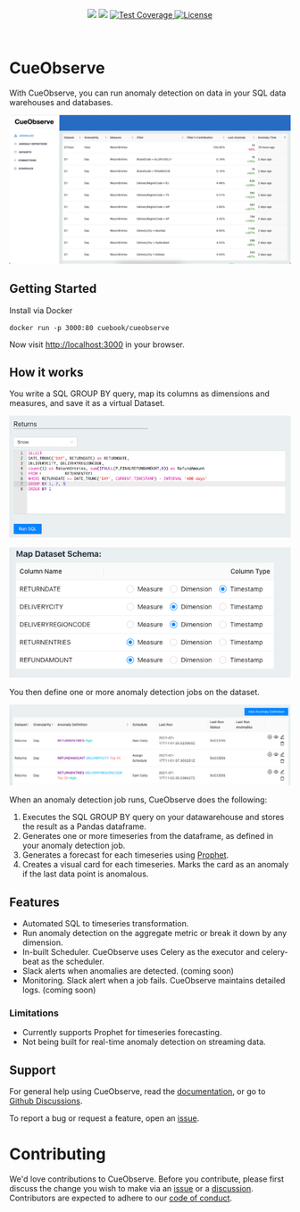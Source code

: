 <p align="center">
  <a href="https://codeclimate.com/github/cuebook/CueObserve/maintainability"><img src="https://api.codeclimate.com/v1/badges/a70e071b59d5dbc38846/maintainability" /></a>
  <a href="https://codeclimate.com/github/cuebook/CueObserve/test_coverage"><img src="https://api.codeclimate.com/v1/badges/a70e071b59d5dbc38846/test_coverage" /></a>
  <a href="https://github.com/cuebook/cueobserve/actions/workflows/pr_checks.yml">
    <img src="https://github.com/cuebook/cueobserve/actions/workflows/pr_checks.yml/badge.svg" alt="Test Coverage">
  </a>
  <a href="https://github.com/cuebook/cueobserve/blob/main/LICENSE.md">
    <img src="https://img.shields.io/github/license/cuebook/cueobserve" alt="License">
  </a>
</p>
<br>

# CueObserve
With CueObserve, you can run anomaly detection on data in your SQL data warehouses and databases.

![CueObserve](docs/images/Overview.gif)

## Getting Started
Install via Docker

```
docker run -p 3000:80 cuebook/cueobserve
```
Now visit [http://localhost:3000](http://localhost:3000) in your browser. 

## How it works
You write a SQL GROUP BY query, map its columns as dimensions and measures, and save it as a virtual Dataset.

![Dataset SQL](docs/images/Dataset_SQL_cropped.png)

![Dataset Schema Map](docs/images/Dataset_Mapping_cropped.png)

You then define one or more anomaly detection jobs on the dataset.

![Anomaly Definition](docs/images/AnomalyDefinitions.png)

When an anomaly detection job runs, CueObserve does the following:
1. Executes the SQL GROUP BY query on your datawarehouse and stores the result as a Pandas dataframe.
2. Generates one or more timeseries from the dataframe, as defined in your anomaly detection job.
3. Generates a forecast for each timeseries using [Prophet](https://github.com/facebook/prophet).
4. Creates a visual card for each timeseries. Marks the card as an anomaly if the last data point is anomalous.

## Features
- Automated SQL to timeseries transformation.
- Run anomaly detection on the aggregate metric or break it down by any dimension.
- In-built Scheduler. CueObserve uses Celery as the executor and celery-beat as the scheduler.
- Slack alerts when anomalies are detected. (coming soon)
- Monitoring. Slack alert when a job fails. CueObserve maintains detailed logs. (coming soon)

### Limitations
- Currently supports Prophet for timeseries forecasting.
- Not being built for real-time anomaly detection on streaming data.

## Support
For general help using CueObserve, read the [documentation](https://cueobserve.cuebook.ai/), or go to [Github Discussions](https://github.com/cuebook/cueobserve/discussions).

To report a bug or request a feature, open an [issue](https://github.com/cuebook/cueobserve/issues).

# Contributing
We'd love contributions to CueObserve. Before you contribute, please first discuss the change you wish to make via an [issue](https://github.com/cuebook/cueobserve/issues) or a [discussion](https://github.com/cuebook/cueobserve/discussions). Contributors are expected to adhere to our [code of conduct](https://github.com/cuebook/cueobserve/blob/main/CODE_OF_CONDUCT.md).
